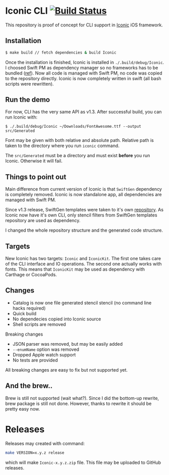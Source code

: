 # Iconic CLI [![Build Status](https://travis-ci.org/josefdolezal/iconic.svg?branch=master)](https://travis-ci.org/josefdolezal/iconic)

This repository is proof of concept for CLI support in [Iconic](https://github.com/dzenbot/Iconic) iOS framework.

## Installation

```bash
$ make build // fetch dependencies & build Iconic
```

Once the installation is finished, Iconic is installed in `./.build/debug/Iconic`.
I choosed Swift PM as dependency manager so no frameworks has to be bundled ([ref](http://colemancda.github.io/2015/02/12/embedded-swift-frameworks-osx-command-line-tools)).
Now all code is managed with Swift PM, no code was copied to the repository directly.
Iconic is now completely written in swift (all bash scripts were rewritten).

## Run the demo

For now, CLI has the very same API as v1.3.
After successful build, you can run Iconic with:

```
$ ./.build/debug/Iconic ~/Downloads/FontAwesome.ttf --output src/Generated
```

Font may be given with both relative and absolute path.
Relative path is taken to the directory where you run `iconic` command.

The `src/Generated` must be a directory and must exist **before** you run Iconic.
Otherwise it will fail.

## Things to point out
Main difference from current version of Iconic is that `SwiftGen` dependency is completely removed.
Iconic is now standalone app, all dependencies are managed with Swift PM.

Since v1.3 release, SwiftGen templates were taken to it's own [repository](https://github.com/SwiftGen/templates).
As Iconic now have it's own CLI, only stencil filters from SwiftGen templates repository are used as dependency.

I changed the whole repository structure and the generated code structure.

## Targets

New Iconic has two targets: `Iconic` and `IconicKit`.
The first one takes care of the CLI interface and IO operations.
The second one actually works with fonts.
This means that `IconicKit` may be used as dependency with Carthage or CocoaPods.

## Changes

* Catalog is now one file generated stencil stencil (no command line hacks required)
* Quick build
* No dependecies copied into Iconic source
* Shell scripts are removed

Breaking changes
* JSON parser was removed, but may be easily added
* `--enumName` option was removed
* Dropped Apple watch support
* No tests are provided

All breaking changes are easy to fix but not supported yet.

## And the brew..

Brew is still not supported (wait what?).
Since I did the bottom-up rewrite, brew package is still not done.
However, thanks to rewrite it should be pretty easy now.

# Releases

Releases may created with command:

```bash
make VERSION=x.y.z release
```

which will make `Iconic-x.y.z.zip` file.
This file may be uploaded to GitHub releases.

